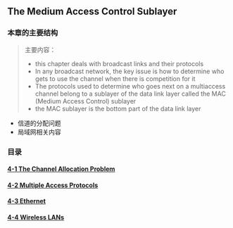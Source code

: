 ## The Medium Access Control Sublayer

### 本章的主要结构

>主要内容：
>
>- this chapter deals with broadcast links and their protocols
>- In any broadcast network, the key issue is how to determine who gets to use the channel when there is competition for it
>- The protocols used to determine who goes next on a multiaccess channel belong to a sublayer of the data link layer called the MAC (Medium Access Control) sublayer
>- the MAC sublayer is the bottom part of the data link layer

- 信道的分配问题
- 局域网相关内容

### 目录

#### [4-1 The Channel Allocation Problem](/chap04/sec01.md)

#### [4-2 Multiple Access Protocols](/chap04/sec02.md)

#### [4-3 Ethernet](/chap04/sec03.md)

#### [4-4 Wireless LANs](/chap04/sec04.md)
